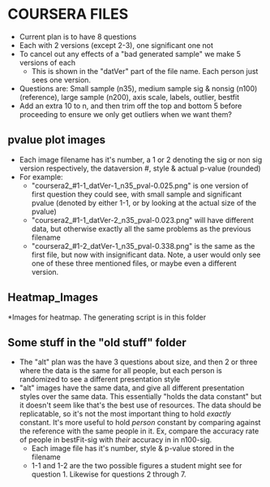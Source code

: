 COURSERA FILES
=================



* Current plan is to have 8 questions
* Each with 2 versions (except 2-3), one significant one not
* To cancel out any effects of a "bad generated sample" we make 5 versions of each
	* This is shown in the "datVer" part of the file name. Each person just sees one version.
* Questions are: Small sample (n35), medium sample sig & nonsig (n100) (reference), large sample (n200), axis scale, labels, outlier, bestfit
* Add an extra 10 to n, and then trim off the top and bottom 5 before proceeding to ensure we only get outliers when we want them?


pvalue plot images
----------------
  * Each image filename has it's number, a 1 or 2 denoting the sig or non sig version respectively, the dataversion #, style & actual p-value (rounded)
  * For example: 
  	 * "coursera2_#1-1_datVer-1_n35_pval-0.025.png" is one version of first question they could see, with small sample and significant pvalue (denoted by either 1-1, or by looking at the actual size of the pvalue)
  	 * "coursera2_#1-1_datVer-2_n35_pval-0.023.png" will have different data, but otherwise exactly all the same problems as the previous filename
  	 * "coursera2_#1-2_datVer-1_n35_pval-0.338.png" is the same as the first file, but now with insignificant data. Note, a user would only see one of these three mentioned files, or maybe even a different version.


Heatmap_Images
-----
*Images for heatmap. The generating script is in this folder

Some stuff in the "old stuff" folder
----------
* The "alt" plan was the have 3 questions about size, and then 2 or three where the data is the same for all people, but each person is randomized to see a different presentation style
* "alt" images have the same data, and give all different presentation styles over the same data. This essentially "holds the data constant" but it doesn't seem like that's the best use of resources. The data should be replicatable, so it's not the most important thing to hold *exactly* constant. It's more useful to hold *person* constant by comparing against the reference with the same people in it. Ex, compare the accuracy rate of people in bestFit-sig with *their* accuracy in in n100-sig. 
  * Each image file has it's number, style & p-value stored in the filename
  * 1-1 and 1-2 are the two possible figures a student might see for question 1. Likewise for questions 2 through 7.
  
  




